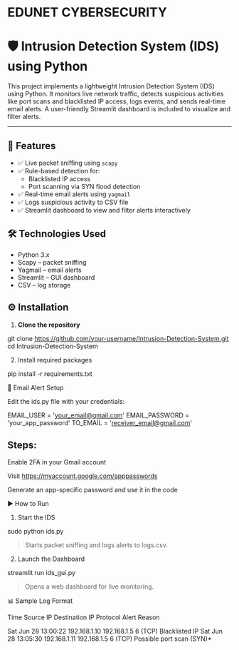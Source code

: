 # EDUNET CYBERSECURITY 

# 🛡️ Intrusion Detection System (IDS) using Python

This project implements a lightweight Intrusion Detection System (IDS) using Python. It monitors live network traffic, detects suspicious activities like port scans and blacklisted IP access, logs events, and sends real-time email alerts. A user-friendly Streamlit dashboard is included to visualize and filter alerts.

---

## 🚀 Features

- ✅ Live packet sniffing using `scapy`
- ✅ Rule-based detection for:
  - Blacklisted IP access
  - Port scanning via SYN flood detection
- ✅ Real-time email alerts using `yagmail`
- ✅ Logs suspicious activity to CSV file
- ✅ Streamlit dashboard to view and filter alerts interactively


## 🛠️ Technologies Used

- Python 3.x
- Scapy – packet sniffing
- Yagmail – email alerts
- Streamlit – GUI dashboard
- CSV – log storage


## ⚙️ Installation

1. **Clone the repository**

git clone https://github.com/your-username/Intrusion-Detection-System.git
cd Intrusion-Detection-System

2. Install required packages

pip install -r 
requirements.txt

🔐 Email Alert Setup

Edit the ids.py file with your credentials:

EMAIL_USER = 'your_email@gmail.com'
EMAIL_PASSWORD = 'your_app_password'
TO_EMAIL = 'receiver_email@gmail.com'

## Steps:

Enable 2FA in your Gmail account

Visit https://myaccount.google.com/apppasswords

Generate an app-specific password and use it in the code

▶️ How to Run

1. Start the IDS

sudo python ids.py

> Starts packet sniffing and logs alerts to logs.csv.



2. Launch the Dashboard

streamlit run ids_gui.py

> Opens a web dashboard for live monitoring.

📊 Sample Log Format

Time	Source IP	Destination IP	Protocol	Alert Reason

Sat Jun 28 13:00:22	192.168.1.10	192.168.1.5	6 (TCP)	Blacklisted IP
Sat Jun 28 13:05:30	192.168.1.11	192.168.1.5	6 (TCP)	Possible port scan (SYN)*
